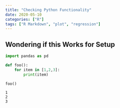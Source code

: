 ```yaml
---
title: "Checking Python Functionality"
date: 2020-05-10
categories: ["R"]
tags: ["R Markdown", "plot", "regression"]
---
```


## Wondering if this Works for Setup 


```python
import pandas as pd 
```


```python
def foo():
    for item in [1,2,3]:
        print(item)
```


```python
foo()
```

    1
    2
    3

